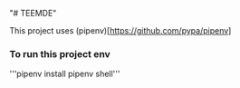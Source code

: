 "# TEEMDE"


This project uses (pipenv)[https://github.com/pypa/pipenv]
### To run this project env
'''pipenv install
   pipenv shell'''
